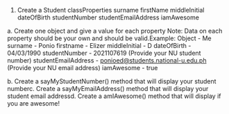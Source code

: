 1. Create a Student classProperties
surname
firstName
middleInitial
dateOfBirth
studentNumber
studentEmailAddress
iamAwesome

a. Create one object and give a value for each property
Note: Data on each property should be your own and should be valid.Example:
Object - Me
surname - Ponio
firstname - Elizer
middleInitial - D
dateOfBirth - 04/03/1990
studentNumber - 2021107619 (Provide your NU student number)
studentEmailAddress - ponioed@students.national-u.edu.ph (Provide your NU
email address)
iamAwesome - true

b. Create a sayMyStudentNumber() method that will display your student numberc. Create a sayMyEmailAddress() method that will display your student email
addressd. Create a amIAwesome() method that will display if you are awesome!
